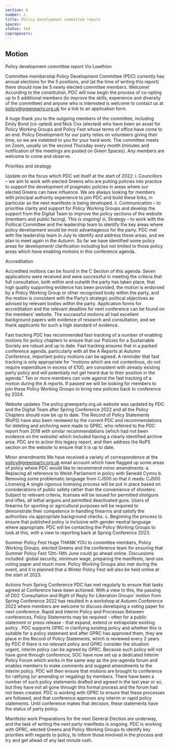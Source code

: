 ```yaml
---
section: A
number: 2
title: Policy development committee report
spaces:
status: tbd
coproposers:
---
```

## Motion
Policy development committee report
Vix Lowthion

Committee membership
Policy Development Committee (PDC) currently has annual elections for the 5 positions, and (at the time of writing this report) there should now be 5 newly elected committee members. Welcome! According to the constitution, PDC will now begin the process of co-opting up to 5 additional members (to improve the skills, experience and diversity of the committee) and anyone who is interested is welcome to contact us at policy@greenparty.org.uk for a link to an application form.

A huge thank you to the outgoing members of the committee, including Emily Bond (co-opted) and Nick Cox (elected) who have been an asset for Policy Working Groups and Policy Fest whose terms of office have come to an end. Policy Development for our party relies on volunteers giving their time, so we are indebted to you for your hard work. The committee meets on Zoom, usually on the second Thursday every month (minutes and notification of the meetings are posted on Green Spaces). Any members are welcome to come and observe.

Priorities and strategy

Update on the focus which PDC set itself at the start of 2022:
i. Councillors – we aim to work with elected Greens who are putting policies into practice to support the development of pragmatic policies in areas where our elected Greens can have influence. We are always looking for members with principal authority experience to join PDC and build these links, in particular as the next manifesto is being developed.
ii. Communication – to prioritise clarity and support for Policy Working Groups and develop the support from the Digital Team to improve the policy sections of the website (members and public facing). This is ongoing!
iii. Strategy – to work with the Political Committee and the leadership team to identify the key areas where policy development would be most advantageous for the party. PDC met with the leadership team in July to identify and address these areas, and we plan to meet again in the Autumn. So far we have identified some policy areas for development/ clarification including but not limited to those policy areas which have enabling motions in this conference agenda.

Accreditation

Accredited motions can be found in the C Section of this agenda. Seven applications were received and  were successful in meeting the criteria that full consultation, both within and outwith the party has taken place, that high quality supporting evidence has been provided, the motion is endorsed by a Policy Working Group or other recognised body within the party, and the motion is consistent with the Party’s strategic political objectives as advised by relevant bodies within the party. Application forms for accreditation and the relevant deadline for next conference can be found on the members’ website. The successful motions all had excellent background papers with evidence of research and consultation, and we thank applicants for such a high standard of evidence.

Fast tracking
PDC has recommended fast-tracking of a number of enabling motions for policy chapters to ensure that our Policies for a Sustainable Society are robust and up to date. Fast tracking ensures that in a packed conference agenda, particularly with all the A Reports at Autumn Conference, important policy motions can be agreed. A reminder that fast tracking is only appropriate for “motions which are not contentious, do not require expenditure in excess of £100, are consistent with already existing party policy and will potentially not get heard due to their position in the agenda.” Ten or more members can vote against the fast tracking of a motion during the A reports. If passed we will be looking for members to join these Policy Working Groups to bring new policies back to conference by 2024.

Website updates
The policy.greenparty.org.uk website was updated by PDC and the Digital Team after Spring Conference 2022 and all the Policy Chapters should now be up to date. The Record of Policy Statements (RoPS) have also been reviewed by the current PDC and recommendations for deleting and archiving were made to GPRC, who referred to the PDC report from 2018 with similar recommendations (which had not been evidence on the website) which included having a clearly identified archive area. PDC are to action this legacy report, and then address the RoPS section on the website to ensure that it is up to date.

Minor amendments
We have received a variety of correspondence at the policy@greenparty.org.uk email account which have flagged up some areas of policy where PDC would like to recommend minor amendments:
a. Replacing all reference to Welsh Parliament in policy with Senedd Cymru
b. Removing some problematic language from
CJ500 so that it reads:
CJ500 Licensing
A single rigorous licensing process will be put in place based on considerations of public safety rather than the convenience of shooters. Subject to relevant criteria, licenses will be issued for permitted shotguns and rifles, all lethal airguns and permitted deactivated guns.
Users of firearms for sporting or agricultural purposes will be required to demonstrate their competence in handling firearms and satisfy the authorities via appropriate background checks.
c. Beginning the process to ensure that published policy is inclusive with gender neutral language where appropriate. PDC will be contacting the Policy Working Groups to look at this, with a view to reporting back at Spring Conference 2023.

Summer Policy Fest
Huge THANK YOU to committee members, Policy Working Groups, elected Greens and the conference team for ensuring that Summer Policy Fest 12th-14th June could go ahead online. Discussions included: global security, minimum wage, preparing the manifesto, land use voting paper and much more. Policy Working Groups also met during the event, and it is planned that a Winter Policy Fest will also be held online at the start of 2023.

Actions from Spring Conference
PDC has met regularly to ensure that tasks agreed at Conference have been actioned. With a view to this, the passing of D02 ‘Consultation and Right of Reply for Liberation Groups’ motion from Spring Conference 2022 has resulted in a workshop at Autumn Conference 2022 where members are welcome to discuss developing a voting paper for next conference. Rapid and Interim Policy and Processes Between conferences, Policy Statements may be required - often for a public statement or press release - that expand, extend or extrapolate existing policy . PDC supports GPRC in clarifying existing policy and whether this is suitable for a policy statement and after GPRC has approved them, they are place in the Record of Policy Statements, which is reviewed every 2 years by PDC
If there is no relevant policy and GPRC consider the situation urgent, interim policy can be agreed by GPRC. Because such policy will not have gone through conference, SOC have now set up a dedicated Interim Policy Forum which works in the same way as the pre-agenda forum and enables members to make comments and suggest amendments to the interim policy. PDC will then ensure that motions are brought to conference for ratifying (or amending or negating) by members. There have been a number of such policy statements drafted and agreed in the last year or so, but they have not all gone through this formal process and the forum had not been created. PDC is working with GPRC to ensure that these processes are followed, and that conference approves any interim or rapid policy statements. Until conference makes that decision, these statements have the status of party policy.

Manifesto work
Preparations for the next General Election are underway, and the task of writing the next party manifesto is ongoing. PDC is working with GPRC, elected Greens and Policy Working Groups to identify key priorities with regards to policy, to inform those involved in the process and try and get ahead of any last minute rush.
